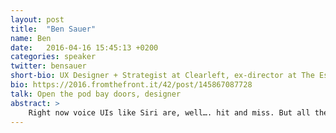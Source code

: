 ```yaml
---
layout: post
title:  "Ben Sauer"
name: Ben
date:   2016-04-16 15:45:13 +0200
categories: speaker
twitter: bensauer
short-bio: UX Designer + Strategist at Clearleft, ex-director at The Escape Committee. Provocateur.
bio: https://2016.fromthefront.it/42/post/145867087728
talk: Open the pod bay doors, designer
abstract: >
    Right now voice UIs like Siri are, well…. hit and miss. But all the big players are heavily investing in voice UI, let’s suppose it will be much smarter, soon. What does that mean for us designers? Will screen UI even be required? Should we be changing our workflow now?<br/><br/>In this talk, Ben will look at the current capabilities of Voice UIs, how the APIs are connecting to apps, what’s next, and how this might change our design process and products.
---
```

